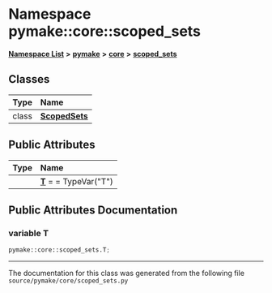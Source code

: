 
# Namespace pymake::core::scoped\_sets



[**Namespace List**](namespaces.md) **>** [**pymake**](namespacepymake.md) **>** [**core**](namespacepymake_1_1core.md) **>** [**scoped\_sets**](namespacepymake_1_1core_1_1scoped__sets.md)















## Classes

| Type | Name |
| ---: | :--- |
| class | [**ScopedSets**](classpymake_1_1core_1_1scoped__sets_1_1ScopedSets.md) <br> |



## Public Attributes

| Type | Name |
| ---: | :--- |
|   | [**T**](#variable-t)   = =  TypeVar("T")<br> |










## Public Attributes Documentation


### variable T 

```Python
pymake::core::scoped_sets.T;
```




------------------------------
The documentation for this class was generated from the following file `source/pymake/core/scoped_sets.py`